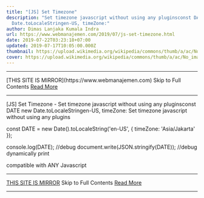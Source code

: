 ```yaml
---
title: "[JS] Set Timezone"
description: "Set timezone javascript without using any pluginsconst DATE new
  Date.toLocaleStringen-US, timeZone:"
author: Dimas Lanjaka Kumala Indra
url: https://www.webmanajemen.com/2019/07/js-set-timezone.html
date: 2019-07-22T03:23:18+07:00
updated: 2019-07-17T10:05:00.000Z
thumbnail: https://upload.wikimedia.org/wikipedia/commons/thumb/a/ac/No_image_available.svg/2048px-No_image_available.svg.png
cover: https://upload.wikimedia.org/wikipedia/commons/thumb/a/ac/No_image_available.svg/2048px-No_image_available.svg.png
---
```


<hr/> [THIS SITE IS MIRROR](https://www.webmanajemen.com) Skip to Full Contents <a href="https://www.webmanajemen.com/2019/07/js-set-timezone.html" rel="follow" class="button" id="read-more">Read More</a> <hr/> [JS] Set Timezone - Set timezone javascript without using any pluginsconst DATE new Date.toLocaleStringen-US, timeZone: Set timezone javascript without using any plugins

const DATE = new Date().toLocaleString('en-US', {
  timeZone: 'Asia/Jakarta'
});

console.log(DATE); //debug
document.write(JSON.stringify(DATE)); //debug dynamically print

compatible with ANY Javascript <hr/> [THIS SITE IS MIRROR](https://www.webmanajemen.com) Skip to Full Contents <a href="https://www.webmanajemen.com/2019/07/js-set-timezone.html" rel="follow" class="button" id="read-more">Read More</a> <hr/>
